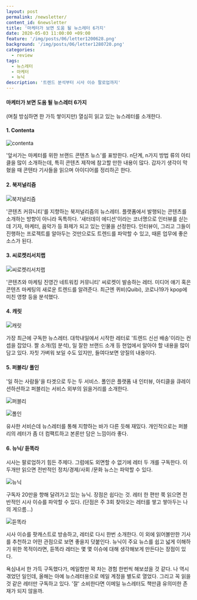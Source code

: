 ```yaml
---
layout: post
permalink: /newsletter/
content_id: 6newsletter
title: '마케터가 보면 도움 될 뉴스레터 6가지'
date: 2020-05-03 11:00:00 +09:00
feature: '/img/posts/06/letter1200628.png'
background: '/img/posts/06/letter1280720.png'
categories:
  - review
tags:
  - 뉴스레터
  - 마케터
  - 뉴닉
description: '트렌드 분석부터 시사 이슈 팔로업까지'
---
```


#### 마케터가 보면 도움 될 뉴스레터 6가지

(며칠 방심하면 한 가득 쌓이지만) 열심히 읽고 있는 뉴스레터를 소개한다.

#### 1. Contenta

![contenta](/img/posts/06/01.JPG)

'앞서가는 마케터를 위한 브랜드 콘텐츠 뉴스'를 표방한다.
n단계, n가지 방법 류의 아티클을 많이 소개하는데, 특히 콘텐츠 제작에 참고할 만한 내용이 많다. 갑자기 생각이 막혔을 때 콘텐타 기사들을 읽으며 아이디어를 정리하곤 한다.

#### 2. 북저널리즘

![북저널리즘](/img/posts/06/02.JPG)

'콘텐츠 커뮤니티'를 지향하는 북저널리즘의 뉴스레터.
플랫폼에서 발행되는 콘텐츠를 소개하는 방향이 아니라 독특하다. '새터데이 에디션'이라는 코너명으로 인터뷰를 싣는데 기자, 마케터, 음악가 등 화제가 되고 있는 인물을 선정한다. 인터뷰이, 그리고 그들이 진행하는 프로젝트를 알아두는 것만으로도 트렌드를 파악할 수 있고, 때론 업무에 좋은 소스가 된다.

#### 3. 씨로켓리서치랩

![씨로켓리서치랩](/img/posts/06/03.JPG)

'콘텐츠와 마케팅 진영간 네트워킹 커뮤니티' 씨로켓이 발송하는 레터.
미디어 얘기 혹은 콘텐츠 마케팅의 새로운 트렌드를 알려준다. 최근엔 퀴비(Quibi), 코로나19가 kpop에 미친 영향 등을 분석했다.

#### 4. 캐릿

![캐릿](/img/posts/06/04.JPG)

가장 최근에 구독한 뉴스레터.
대학내일에서 시작한 레터로 '트렌드 신선 배송'이라는 컨셉을 잡았다.  짤 소개(밈 분석), 일 잘한 브랜드 소개 등 현업에서 알아야 할 내용을 많이 담고 있다. 자칫 가벼워 보일 수도 있지만, 들여다보면 양질의 내용이다.

#### 5. 퍼블리/ 폴인

'일 하는 사람들'을 타겟으로 두는 두 서비스.
폴인은 플랫폼 내 인터뷰, 아티클을 큐레이션하션하고 퍼블리는 서비스 외부의 읽을거리를 소개한다.

![퍼블리](/img/posts/06/06.JPG)

![폴인](/img/posts/06/05.JPG)

유사한 서비슨데 뉴스레터를 통해 지향하는 바가 다른 듯해 재밌다. 개인적으로는 퍼블리의 레터가 좀 더 컴팩트하고 본론만 담은 느낌이라 좋다.

#### 6. 뉴닉/ 듣똑라

시사는 팔로업하기 힘든 주제다. 그럼에도 외면할 수 없기에 레터 두 개를 구독한다. 이 두개만 읽으면 전반적인 정치/경제/사회 /문화 뉴스는 파악할 수 있다.

![뉴닉](/img/posts/06/07.JPG)

구독자 20만을 향해 달려가고 있는 뉴닉. 장점은 쉽다는 것. 레터 한 편만 쭉 읽으면 전반적인 시사 이슈를 파악할 수 있다. (단점은 주 3회 찾아오는 레터를 쌓고 쌓아두는 나의 게으름...)

![듣똑라](/img/posts/06/08.JPG)

시사 이슈를 팟캐스트로 방송하고, 레터로 다시 한번 소개한다. 이 외에 읽어볼만한 기사를 추천하고 어떤 관점으로 보면 좋을지 덧붙인다.
뉴닉이 주요 뉴스를 쉽고 넓게 이해하기 위한 목적이라면, 듣똑라 레터는 몇 몇 이슈에 대해 생각해보게 만든다는 장점이 있다.

욕심내서 한 가득 구독했다가, 메일함만 꽉 차는 경험 한번씩 해보셨을 것 같다. 나 역시 겪었던 일인데, 올해는 아예 뉴스레터용으로 메일 계정을 별도로 열었다. 그리고 꼭 읽을 것 같은 레터만 구독하고 있다. '잘' 소비한다면 이메일 뉴스레터도 책만큼 유의미한 존재가 되지 않을까.
